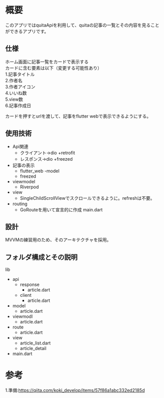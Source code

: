 # 概要

このアプリではquitaApiを利用して、quitaの記事の一覧とその内容を見ることができるアプリです。



## 仕様

ホーム画面に記事一覧をカードで表示する  
カードに含む要素は以下（変更する可能性あり）  
1.記事タイトル  
2.作者名  
3.作者アイコン   
4.いいね数  
5.view数  
6.記事作成日  

カードを押すとurlを渡して、記事をflutter webで表示できるようにする。   


## 使用技術

- Api関連
  - クライアント→dio +retrofit
  - レスポンス→dio +freezed
- 記事の表示
  - flutter_web
-model
  - freezed
- viewmodel
  - Riverpod
- view
  - SingleChildScrollViewでスクロールできるように。refreshは不要。
- routing
  - GoRouteを用いて宣言的に作成
 main.dart 

## 設計

MVVMの練習用のため、そのアーキテクチャを採用。


## フォルダ構成とその説明

lib
  - api
    - response
      - article.dart
    - client
      - article.dart
  - model
    - article.dart
  - viewmodl
    - article.dart
  - route
    - article.dart
  - view
    - article_list.dart
    - article_detail
  - main.dart 

# 参考
1.準備:https://qiita.com/koki_develop/items/57f86a1abc332ed2185d







